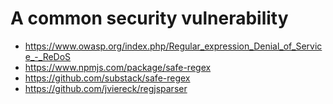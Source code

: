 # A common security vulnerability

- https://www.owasp.org/index.php/Regular_expression_Denial_of_Service_-_ReDoS
- https://www.npmjs.com/package/safe-regex
- https://github.com/substack/safe-regex
- https://github.com/jviereck/regjsparser

